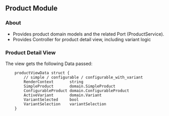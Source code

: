 ## Product Module

### About

* Provides product domain models and the related Port (ProductService).
* Provides Controller for product detail view, including variant logic

### Product Detail View

The view gets the following Data passed:

```
	productViewData struct {
		// simple / configurable / configurable_with_variant
		RenderContext       string
		SimpleProduct       domain.SimpleProduct
		ConfigurableProduct domain.ConfigurableProduct
		ActiveVariant       domain.Variant
		VariantSelected     bool
		VariantSelection    variantSelection
	}
``` 
